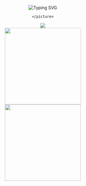 <div align="center">
    <img src="https://readme-typing-svg.demolab.com?duration=8000&size=28&color=70a5fd&font=Rubik Pixels&pause=5000&center=true&vCenter=true&width=800&lines=log('Hello World!')" alt="Typing SVG" />
</div>
<div align="center">
    <picture>

    </picture>
</div>
<div align="center">
    <img src="https://github-readme-activity-graph.cyclic.app/graph?username=delete-cloud&theme=tokyo-night">
<div>
<div align="center">
    <img src="https://github-readme-stats.vercel.app/api?username=delete-cloud&count_private=true&theme=tokyonight"
        align="center"
        height=251rm>
    <img src="https://github-readme-stats.vercel.app/api/top-langs/?username=delete-cloud&theme=tokyonight"
        align="center"
        height=250rm>
</div>
